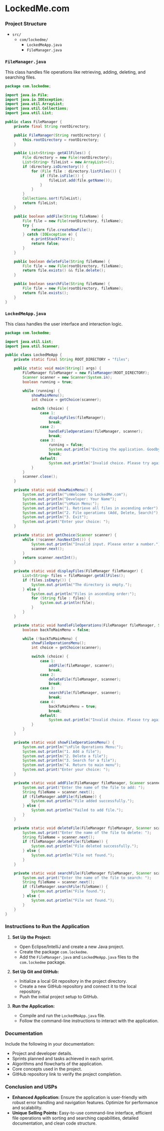 # LockedMe.com

### Project Structure
- `src/`
  - `com/lockedme/`
    - `LockedMeApp.java`
    - `FileManager.java`

### `FileManager.java`
This class handles file operations like retrieving, adding, deleting, and searching files.

```java
package com.lockedme;

import java.io.File;
import java.io.IOException;
import java.util.ArrayList;
import java.util.Collections;
import java.util.List;

public class FileManager {
    private final String rootDirectory;

    public FileManager(String rootDirectory) {
        this.rootDirectory = rootDirectory;
    }

    public List<String> getAllFiles() {
        File directory = new File(rootDirectory);
        List<String> fileList = new ArrayList<>();
        if (directory.isDirectory()) {
            for (File file : directory.listFiles()) {
                if (file.isFile()) {
                    fileList.add(file.getName());
                }
            }
        }
        Collections.sort(fileList);
        return fileList;
    }

    public boolean addFile(String fileName) {
        File file = new File(rootDirectory, fileName);
        try {
            return file.createNewFile();
        } catch (IOException e) {
            e.printStackTrace();
            return false;
        }
    }

    public boolean deleteFile(String fileName) {
        File file = new File(rootDirectory, fileName);
        return file.exists() && file.delete();
    }

    public boolean searchFile(String fileName) {
        File file = new File(rootDirectory, fileName);
        return file.exists();
    }
}
```

### `LockedMeApp.java`
This class handles the user interface and interaction logic.

```java
package com.lockedme;

import java.util.List;
import java.util.Scanner;

public class LockedMeApp {
    private static final String ROOT_DIRECTORY = "files";

    public static void main(String[] args) {
        FileManager fileManager = new FileManager(ROOT_DIRECTORY);
        Scanner scanner = new Scanner(System.in);
        boolean running = true;

        while (running) {
            showMainMenu();
            int choice = getChoice(scanner);

            switch (choice) {
                case 1:
                    displayFiles(fileManager);
                    break;
                case 2:
                    handleFileOperations(fileManager, scanner);
                    break;
                case 3:
                    running = false;
                    System.out.println("Exiting the application. Goodbye!");
                    break;
                default:
                    System.out.println("Invalid choice. Please try again.");
            }
        }
        scanner.close();
    }

    private static void showMainMenu() {
        System.out.println("\nWelcome to LockedMe.com");
        System.out.println("Developer: Your Name");
        System.out.println("\nMain Menu:");
        System.out.println("1. Retrieve all files in ascending order");
        System.out.println("2. File operations (Add, Delete, Search)");
        System.out.println("3. Exit");
        System.out.print("Enter your choice: ");
    }

    private static int getChoice(Scanner scanner) {
        while (!scanner.hasNextInt()) {
            System.out.println("Invalid input. Please enter a number.");
            scanner.next();
        }
        return scanner.nextInt();
    }

    private static void displayFiles(FileManager fileManager) {
        List<String> files = fileManager.getAllFiles();
        if (files.isEmpty()) {
            System.out.println("The directory is empty.");
        } else {
            System.out.println("Files in ascending order:");
            for (String file : files) {
                System.out.println(file);
            }
        }
    }

    private static void handleFileOperations(FileManager fileManager, Scanner scanner) {
        boolean backToMainMenu = false;

        while (!backToMainMenu) {
            showFileOperationsMenu();
            int choice = getChoice(scanner);

            switch (choice) {
                case 1:
                    addFile(fileManager, scanner);
                    break;
                case 2:
                    deleteFile(fileManager, scanner);
                    break;
                case 3:
                    searchFile(fileManager, scanner);
                    break;
                case 4:
                    backToMainMenu = true;
                    break;
                default:
                    System.out.println("Invalid choice. Please try again.");
            }
        }
    }

    private static void showFileOperationsMenu() {
        System.out.println("\nFile Operations Menu:");
        System.out.println("1. Add a file");
        System.out.println("2. Delete a file");
        System.out.println("3. Search for a file");
        System.out.println("4. Return to main menu");
        System.out.print("Enter your choice: ");
    }

    private static void addFile(FileManager fileManager, Scanner scanner) {
        System.out.print("Enter the name of the file to add: ");
        String fileName = scanner.next();
        if (fileManager.addFile(fileName)) {
            System.out.println("File added successfully.");
        } else {
            System.out.println("Failed to add file.");
        }
    }

    private static void deleteFile(FileManager fileManager, Scanner scanner) {
        System.out.print("Enter the name of the file to delete: ");
        String fileName = scanner.next();
        if (fileManager.deleteFile(fileName)) {
            System.out.println("File deleted successfully.");
        } else {
            System.out.println("File not found.");
        }
    }

    private static void searchFile(FileManager fileManager, Scanner scanner) {
        System.out.print("Enter the name of the file to search: ");
        String fileName = scanner.next();
        if (fileManager.searchFile(fileName)) {
            System.out.println("File found.");
        } else {
            System.out.println("File not found.");
        }
    }
}
```

### Instructions to Run the Application

1. **Set Up the Project:**
   - Open Eclipse/IntelliJ and create a new Java project.
   - Create the package `com.lockedme`.
   - Add the `FileManager.java` and `LockedMeApp.java` files to the `com.lockedme` package.

2. **Set Up Git and GitHub:**
   - Initialize a local Git repository in the project directory.
   - Create a new GitHub repository and connect it to the local repository.
   - Push the initial project setup to GitHub.

3. **Run the Application:**
   - Compile and run the `LockedMeApp.java` file.
   - Follow the command-line instructions to interact with the application.

### Documentation

Include the following in your documentation:
- Project and developer details.
- Sprints planned and tasks achieved in each sprint.
- Algorithms and flowcharts of the application.
- Core concepts used in the project.
- GitHub repository link to verify the project completion.

### Conclusion and USPs

- **Enhanced Application:** Ensure the application is user-friendly with robust error handling and navigation features. Optimize for performance and scalability.
- **Unique Selling Points:** Easy-to-use command-line interface, efficient file operations with sorting and searching capabilities, detailed documentation, and clean code structure.
